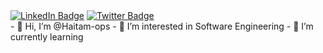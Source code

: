 <div id="header" align="center">
    <img scr="https://media.giphy.com/media/Uaxj062PavgqZRhVkS/giphy.gif" width="100"> 
</div>          
<div id="badges">
    <a href="https://www.linkedin.com/in/haitam-ben-lamsaguem-542b72181/"><img src="https://img.shields.io/badge/LinkedIn-blue?style=for-the-badge&logo=linkedin&logoColor=white" alt="LinkedIn Badge"/></a>
    <a href="https://twitter.com/HLamsaguem"><img src="https://img.shields.io/badge/Twitter-blue?style=for-the-badge&logo=twitter&logoColor=white" alt="Twitter Badge"/></a>
    <img src="https://komarev.com/ghpvc/?username=Haitam-ops style=flat-square&color=blue" alt=""/>
</div>
- 👋 Hi, I’m @Haitam-ops
- 👀 I’m interested in Software Engineering
- 🌱 I’m currently learning 

<!---
Haitam-ops/Haitam-ops is a ✨ special ✨ repository because its `README.md` (this file) appears on your GitHub profile.
You can click the Preview link to take a look at your changes.
--->
